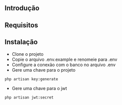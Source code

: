 ## Introdução


## Requisitos


## Instalação
- Clone o projeto
- Copie o arquivo .env.example e renomeie para .env
- Configure a conexão com o banco no arquivo .env
- Gere uma chave para o projeto
```
php artisan key:generate
```
- Gere uma chave para o jwt
```
php artisan jwt:secret
```
